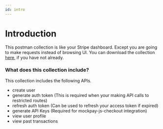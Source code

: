 ```yaml
---
id: intro
---
```


# Introduction

This postman collection is like your Stripe dashboard. Except you are going to make requests instead of browsing UI.
You can download the collection [here](pathname://./assets/mockpay.postman_collection.json), if you have not already.

### What does this collection include?

This collection includes the following APIs.

- create user
- generate auth token (This is required when your making API calls to restricted routes)
- refresh auth token (Can be used to refresh your access token if expired)
- generate API Keys (Required for mockpay-js-checkout integration)
- view user profile 
- view past transactions
